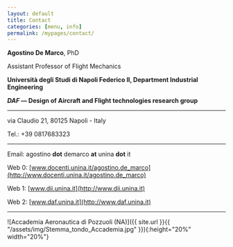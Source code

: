 ```yaml
---
layout: default
title: Contact
categories: [menu, info]
permalink: /mypages/contact/
---
```


**Agostino De Marco**, PhD

Assistant Professor of Flight Mechanics

**Università degli Studi di Napoli Federico II, Department Industrial Engineering**

**_DAF_ — Design of Aircraft and Flight technologies research group**

---

via Claudio 21, 80125 Napoli - Italy

Tel.: +39 0817683323

---

Email: agostino **dot** demarco **at** unina **dot** it

Web 0: [www.docenti.unina.it/agostino.de_marco](http://www.docenti.unina.it/agostino.de_marco)

Web 1: [www.dii.unina.it](http://www.dii.unina.it)

Web 2: [www.daf.unina.it](http://www.daf.unina.it)

---

![Accademia Aeronautica di Pozzuoli (NA)]({{ site.url }}{{ "/assets/img/Stemma_tondo_Accademia.jpg" }}){:height="20%" width="20%"}
